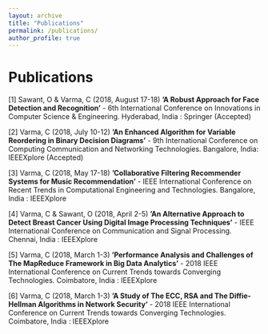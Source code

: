 ```yaml
---
layout: archive
title: "Publications"
permalink: /publications/
author_profile: true
---
```


Publications
======

[1] Sawant, O & Varma, C (2018, August 17-18) **’A Robust Approach for Face Detection and Recognition’** - 6th International Conference on Innovations in Computer Science & Engineering. Hyderabad, India : Springer (Accepted)

[2] Varma, C (2018, July 10-12) **’An Enhanced Algorithm for Variable Reordering in Binary Decision Diagrams’** - 9th International Conference on Computing Communication and Networking Technologies. Bangalore, India: IEEEXplore (Accepted)

[3] Varma, C (2018, May 17-18) **’Collaborative Filtering Recommender Systems for Music Recommendation’** - IEEE International Conference on Recent Trends in Computational Engineering and Technologies. Bangalore, India : IEEEXplore

[4] Varma, C & Sawant, O (2018, April 2-5) **’An Alternative Approach to Detect Breast Cancer Using Digital Image Processing Techniques’** - IEEE International Conference on Communication and Signal Processing. Chennai, India : IEEEXplore

[5] Varma, C (2018, March 1-3) **’Performance Analysis and Challenges of The MapReduce Framework in Big Data Analytics’** - 2018 IEEE International Conference on Current Trends towards Converging Technologies. Coimbatore, India : IEEEXplore

[6] Varma, C (2018, March 1-3) **’A Study of The ECC, RSA and The Diffie-Hellman Algorithms in Network Security’** - 2018 IEEE International Conference on Current Trends towards Converging Technologies. Coimbatore, India : IEEEXplore
